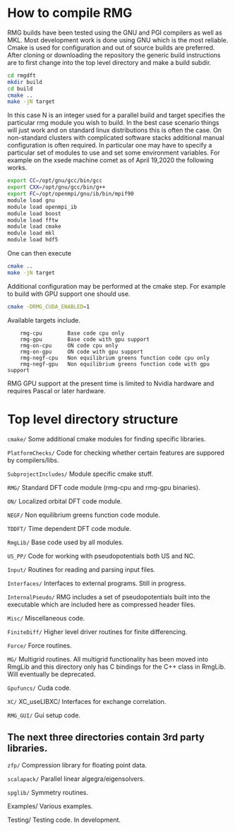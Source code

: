 
# How to compile RMG
RMG builds have been tested using the GNU and PGI compilers as well as MKL.
Most development work is done using GNU which is the most reliable.
Cmake is used for configuration and out of source builds are preferred.
After cloning or downloading the repository the generic build instructions
are to first change into the top level directory and make a build subdir.

```Bash
cd rmgdft 
mkdir build
cd build
cmake ..
make -jN target
```

In this case N is an integer used for a parallel build and target specifies
the particular rmg module you wish to build. In the best case scenario things
will just work and on standard linux distributions this is often the case. On
non-standard clusters with complicated software stacks additional manual
configuration is often required. In particular one may have to specify a
particular set of modules to use and set some environment variables. For
example on the xsede machine comet as of April 19,2020 the following works.

```Bash
export CC=/opt/gnu/gcc/bin/gcc
export CXX=/opt/gnu/gcc/bin/g++
export FC=/opt/openmpi/gnu/ib/bin/mpif90
module load gnu
module load openmpi_ib
module load boost
module load fftw
module load cmake
module load mkl
module load hdf5
```

One can then execute
```Bash
cmake ..
make -jN target
```

Additional configuration may be performed at the cmake step. For example to
build with GPU support one should use.

```Bash
cmake -DRMG_CUDA_ENABLED=1
```

Available targets include.
```
    rmg-cpu        Base code cpu only
    rmg-gpu        Base code with gpu support
    rmg-on-cpu     ON code cpu only
    rmg-on-gpu     ON code with gpu support
    rmg-negf-cpu   Non equilibrium greens function code cpu only
    rmg-negf-gpu   Non equilibrium greens function code with gpu support
```
RMG GPU support at the present time is limited to Nvidia hardware and requires
Pascal or later hardware.


# Top level directory structure

```cmake/```
  Some additional cmake modules for finding specific libraries.

```PlatformChecks/```
  Code for checking whether certain features are suppored by compilers/libs.

```SubprojectIncludes/```
  Module specific cmake stuff.

```RMG/```
  Standard DFT code module (rmg-cpu and rmg-gpu binaries).

```ON/```
  Localized orbital DFT code module.

```NEGF/```
  Non equilibrium greens function code module.

```TDDFT/```
  Time dependent DFT code module.

```RmgLib/```
  Base code used by all modules.

```US_PP/```
  Code for working with pseudopotentials both US and NC.

```Input/```
  Routines for reading and parsing input files.

```Interfaces/```
  Interfaces to external programs. Still in progress.

```InternalPseudo/```
  RMG includes a set of pseudopotentials built into the executable which
  are included here as compressed header files.

```Misc/```
  Miscellaneous code.

```FiniteDiff/```
  Higher level driver routines for finite differencing.

```Force/```
  Force routines.

```MG/```
  Multigrid routines. All multigrid functionality has been moved into RmgLib and this
  directory only has C bindings for the C++ class in RmgLib. Will eventually be deprecated.

```Gpufuncs/```
  Cuda code.

```XC/```
XC_useLIBXC/
  Interfaces for exchange correlation.

```RMG_GUI/```
  Gui setup code.


## The next three directories contain 3rd party  libraries.

```zfp/```
  Compression library for floating point data.

```scalapack/```
  Parallel linear algegra/eigensolvers.

```spglib/```
  Symmetry routines.

Examples/
  Various examples.

Testing/
  Testing code. In development.
